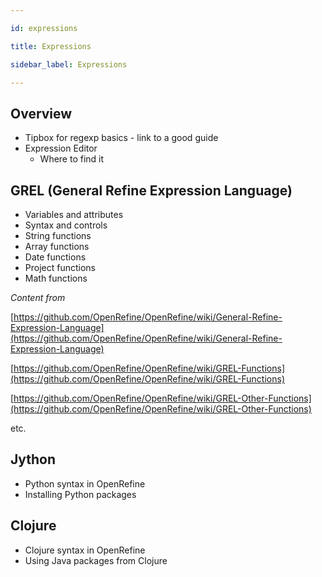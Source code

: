 ```yaml
---

id: expressions

title: Expressions

sidebar_label: Expressions

---
```



## Overview



*   Tipbox for regexp basics - link to a good guide
*   Expression Editor 
    *   Where to find it


## GREL (General Refine Expression Language)



*   Variables and attributes
*   Syntax and controls
*   String functions
*   Array functions
*   Date functions
*   Project functions
*   Math functions

_Content from_

[https://github.com/OpenRefine/OpenRefine/wiki/General-Refine-Expression-Language](https://github.com/OpenRefine/OpenRefine/wiki/General-Refine-Expression-Language) 

[https://github.com/OpenRefine/OpenRefine/wiki/GREL-Functions](https://github.com/OpenRefine/OpenRefine/wiki/GREL-Functions) 

[https://github.com/OpenRefine/OpenRefine/wiki/GREL-Other-Functions](https://github.com/OpenRefine/OpenRefine/wiki/GREL-Other-Functions) 

etc.


## Jython



*   Python syntax in OpenRefine
*   Installing Python packages


## Clojure



*   Clojure syntax in OpenRefine
*   Using Java packages from Clojure